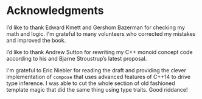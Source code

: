 # Acknowledgments

I’d like to thank Edward Kmett and Gershom Bazerman for checking my math
and logic. I'm grateful to many volunteers who corrected my mistakes and improved the book.

I’d like to thank Andrew Sutton for rewriting my C++ monoid concept
code according to his and Bjarne Stroustrup’s latest proposal.

I'm grateful to Eric Niebler for reading the draft and providing the
clever implementation of `compose` that uses advanced features of
C++14 to drive type inference. I was able to cut the whole section of
old fashioned template magic that did the same thing using type traits.
Good riddance!
